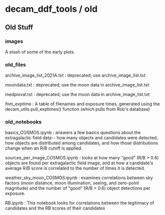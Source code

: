 # decam_ddf_tools / old

## Old Stuff

### images

A stash of some of the early plots.

### old_files

archive_image_list_2021A.txt : deprecated; use archive_image_list.txt

moondata.txt : deprecated; use the moon data in archive_image_list.txt

medpixval.txt : deprecated; use the moon data in archive_image_list.txt

fnm_exptime : A table of filenames and exposure times, generated using the decam_utils.pull_exptimes() function (which pulls from Rob's database)

### old_notebooks

basics_COSMOS.ipynb : answers a few basics questions about the extragalactic field data-- how many objects and candidates were detected, how objects are distributed among candidates, and how those distributions change when an R/B cutoff is applied.

sources_per_image_COSMOS.ipynb : looks at how many "good" (R/B > 0.6) objects are found per extragalactic field image, and at how a candidate's average R/B score is correlated to the number of times it is detected.

weather_sky_moon_COSMOS.ipynb : examines correlations between sky factors (moon distance, moon illumination, seeing, and zero-point magnitude) and the number of "good" (R/B > 0.6) object detections per exposure.

RB.ipynb : This notebook looks for correlations between the legitimacy of candidates and the RB scores of their candidates